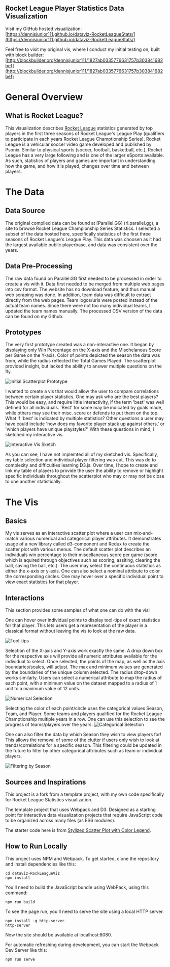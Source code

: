 ## Rocket League Player Statistics Data Visualization
Visit my GitHub hosted visualization: [https://dennisjunior111.github.io/dataviz-RocketLeagueStats/](https://dennisjunior111.github.io/dataviz-RocketLeagueStats/)

Feel free to visit my original vis, where I conduct my initial testing on, built with block builder: [http://blockbuilder.org/dennisjunior111/1827ab0335776631757b303841682bef](http://blockbuilder.org/dennisjunior111/1827ab0335776631757b303841682bef)

# General Overview
## What is Rocket League?
This visualization describes [Rocket League](https://www.rocketleague.com/) statistics generated by top players in the first three seasons of Rocket League's League Play (qualifiers to participate in each years Rocket League Champtionship Series). Rocket League is a vehicular soccer video game developed and published by Psonix. Similar to physical sports (soccer, football, basketball, etc.), Rocket League has a very large following and is one of the larger eSports available. As such, statistics of players and games are important in understanding how the game, and how it is played, changes over time and between players. 

# The Data
## Data Source
The original compiled data can be found at [Parallel.GG] (rl.parallel.gg), a site to browse Rocket League Championship Series Statistics. I selected a subset of the data hosted here, specifically statistics of the first three seasons of Rocket League's League Play. This data was choosen as it had the largest available public playerbase, and data was consistent over the years. 

## Data Pre-Processing
The raw data found on Parallel.GG first needed to be processed in order to create a vis with it. Data first needed to be merged from multiple web pages into csv format. The website has no download feature, and thus manual web scraping was done. In addition, team data was difficult to extract directly from the web pages. Team logos/urls were posted instead of the actual team names. Since there were not too many individual teams, I updated the team names manually. The processed CSV version of the data can be found on my Github.

## Prototypes
The very first prototype created was a non-interactive one. It began by displaying only Win Percentage on the X-axis and the Mischelanous Score per Game on the Y-axis. Color of points depicted the season the data was from, while the radius reflected the Total Games Played. The scatterplot provided insight, but lacked the abilitiy to answer multiple questions on the fly. 

![](https://github.com/dennisjunior111/dataviz-RocketLeagueStats/blob/master/image/first-prototype-scatterplot.png?raw=true "Initial Scatterplot Prototype")

I wanted to create a vis that would allow the user to compare correlations between certain player statistics. One may ask who are the best players? This would be easy, and require little interactivity, if the term 'best' was well defined for all individuals. 'Best' for some may be indicated by goals made, while others may see their misc. score or defends to put them on the top. What if 'best' is indicated by multiple statistics? Other questions a user may have could include 'how does my favorite player stack up against others,' or 'which players have unique playstyles?' With these questions in mind, I sketched my interactive vis.

![](https://github.com/dennisjunior111/dataviz-RocketLeagueStats/blob/master/image/first-sketch-scatterplot.jpg "Interactive Vis Sketch")

As you can see, I have not implemted all of my sketched vis. Specifically, my table selection and individual player filtering was cut. This was do to complexity and difficulties learning D3.js. Over time, I hope to create and link my table of players to provide the user the ability to remove or highlight specific individuals throughout the scatterplot who may or may not be close to one another statistically.

# The Vis
## Basics
My vis serves as an interactive scatter plot where a user can mix-and-match various numerical and categorical player attributes. It demonstrates usage of a new library called d3-component and Redux to create the scatter plot with various menus. The default scatter plot describes an individuals win percentage to their miscellaneous score per game (score which is aquired through objectives such as scoring, assiting, clearing the ball, saving the ball, etc.). The user may select the continuous statistics as either the x-axis or y-axis. One can also select a nominal attribute to color the corresponding circles. One may hover over a specific individual point to view exact statistics for that player.

## Interactions
This section provides some samples of what one can do with the vis!

One can hover over individual points to display tool-tips of exact statistics for that player. This lets users get a representation of the player in a classical format without leaving the vis to look at the raw data.

![](https://github.com/dennisjunior111/dataviz-RocketLeagueStats/blob/master/image/tool-tip-scatter.PNG "Tool-tips")

Selection of the X-axis and Y-axis work exactly the same. A drop down box for the respective axis will provide all numeric attributes available for the individual to select. Once selected, the points of the map, as well as the axis boundaries/scales, will adjust. The max and minimum values are generated by the boundaries of the unique column selected. The radius drop-down works similarly. Users can select a numerical attribute to map the radius of each point, with a minimum value on the dataset mapped to a radius of 1 unit to a maximum value of 12 units.

![](https://github.com/dennisjunior111/dataviz-RocketLeagueStats/blob/master/image/selection-scatterplot.PNG "Numerical Selection")

Selecting the color of each point/circle uses the categorical values Season, Team, and Player. Some teams and players qualified for the Rocket League Champtionship multiple years in a row. One can use this selection to see the progress of teams/players over the years.
![](https://github.com/dennisjunior111/dataviz-RocketLeagueStats/blob/master/image/team-scatterplot.PNG "Categorical Selection")

One can also filter the data by which Season they wish to view players for! This allows the removal of some of the clutter if users only wish to look at trends/correlations for a specific season. This filtering could be updated in the future to filter by other categorical attributes such as team or individual players.

![](https://github.com/dennisjunior111/dataviz-RocketLeagueStats/blob/master/image/season-filter-scatterplot.PNG "Filtering by Season")

## Sources and Inspirations

This project is a fork from a template project, with my own code specifically for Rocket League Statistics visualization.

The template project that uses Webpack and D3. Designed as a starting point for interactive data visualization projects that require JavaScript code to be organized across many files (as ES6 modules).

The starter code here is from [Stylized Scatter Plot with Color Legend](https://bl.ocks.org/curran/ecb09f2605c7fbbadf0eeb75da5f0a6b).


## How to Run Locally
This project uses NPM and Webpack. To get started, clone the repository and install dependencies like this:

```
cd dataviz-RockLeagueViz
npm install
```

You'll need to build the JavaScript bundle using WebPack, using this command:

```
npm run build
```

To see the page run, you'll need to serve the site using a local HTTP server.

```
npm install -g http-server
http-server
```

Now the site should be available at localhost:8080.

For automatic refreshing during development, you can start the Webpack Dev Server like this:

```
npm run serve
```
